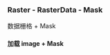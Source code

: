 ### Raster - RasterData - Mask
数据栅格 + Mask

#### 加载 image + Mask
<code src="./rasterData/loadImageMask.tsx"></code>
